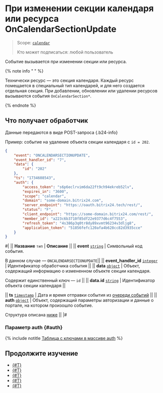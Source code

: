 # При изменении секции календаря или ресурса OnCalendarSectionUpdate

> Scope: [`calendar`](../../scopes/permissions.md)
>
> Кто может подписаться: любой пользователь

Событие вызывается при изменении секции или ресурса.

{% note info " " %}

Технически ресурс — это секция календаря. Каждый ресурс помещается в специальный тип календарей, и для него создается отдельная секция. При добавлении, обновлении или удалении ресурсов вызываются события `OnCalendarSection*`.

{% endnote %}

## Что получает обработчик

Данные передаются в виде POST-запроса {.b24-info}

Пример: событие на удаление объекта секции календаря с `id = 202`.

```json
{
    "event": "ONCALENDARSECTIONUPDATE",
    "event_handler_id": "7",
    "data": {
        "id": "202"
    },
    "ts": "1734608543",
    "auth": {
        "access_token": "s6p6eclrvim6da22ft9ch94ekreb52lv",
        "expires_in": "3600",
        "scope": "calendar",
        "domain": "some-domain.bitrix24.com",
        "server_endpoint": "https://oauth.bitrix24.tech/rest/",
        "status": "F",
        "client_endpoint": "https://some-domain.bitrix24.com/rest/",
        "member_id": "a223c6b3710f85df22e9377d6c4f7553",
        "refresh_token": "4s386p3q0tr8dy89xvmt96234v3dljg8",
        "application_token": "51856fefc120afa4b628cc82d3935cce"
    }
}
```

#|
|| **Название**
`тип` | **Описание** ||
|| **event**
[`string`][1] | Символьный код события.

В данном случае — `ONCALENDARSECTIONUPDATE`||
|| **event_handler_id**
[`integer`][1] | Идентификатор обработчика события ||
|| **data**
[`object`][1] | Объект, содержащий информацию о измененном объекте секции календаря.

Содержит единственный ключ — `id` ||
|| **data.id**
[`string`][1] | Идентификатор объекта секции календаря ||

|| **ts**
[`timestamp`][1] | Дата и время отправки события из [очереди событий](../../events/index.md) ||
|| **auth**
[`object`][1] | Объект, содержащий параметры авторизации и данные о портале, на котором произошло событие.

Структура описана [ниже](#auth) ||
|#

### Параметр auth {#auth}

{% include notitle [Таблица с ключами в массиве auth](../../../_includes/auth-params-in-events.md) %}

## Продолжите изучение 

- [{#T}](../../events/index.md)
- [{#T}](../../events/event-bind.md)
- [{#T}](./index.md)
- [{#T}](./on-calendar-section-add.md)
- [{#T}](./on-calendar-section-delete.md)

[1]: ../../data-types.md